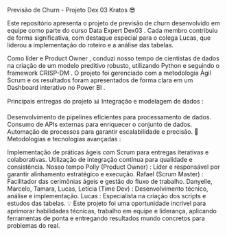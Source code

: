 Previsão de Churn - Projeto Dex 03 Kratos 😎


Este repositório apresenta o projeto de previsão de churn desenvolvido em equipe como parte do curso Data Expert Dex03 . Cada membro contribuiu de forma significativa, com destaque especial para o colega Lucas, que liderou a implementação do roteiro e a análise das tabelas.

Como líder e Product Owner , conduzi nosso tempo de cientistas de dados na criação de um modelo preditivo robusto, utilizando Python e seguindo o framework CRISP-DM . O projeto foi gerenciado com a metodologia Ágil Scrum e os resultados foram apresentados de forma clara em um Dashboard interativo no Power BI .

Principais entregas do projeto
📊 Integração e modelagem de dados :

Desenvolvimento de pipelines eficientes para processamento de dados.
Consumo de APIs externas para enriquecer o conjunto de dados.
Automação de processos para garantir escalabilidade e precisão.
🚀 Metodologias e tecnologias avançadas :

Implementação de práticas ágeis com Scrum para entregas iterativas e colaborativas.
Utilização de integração contínua para qualidade e consistência.
Nosso tempo
Polly (Product Owner) : Líder e responsável por garantir alinhamento estratégico e execução.
Rafael (Scrum Master) : Facilitador das cerimônias ágeis e gestão do fluxo de trabalho.
Danyelle, Marcelo, Tamara, Lucas, Letícia (Time Dev) : Desenvolvimento técnico, análise e implementação.
Lucas : Especialista na criação dos scripts e estudos das tabelas.
💡 Este projeto foi uma oportunidade incrível para aprimorar habilidades técnicas, trabalho em equipe e liderança, aplicando ferramentas de ponta e entregando resultados mundo concretos para problemas do real.








